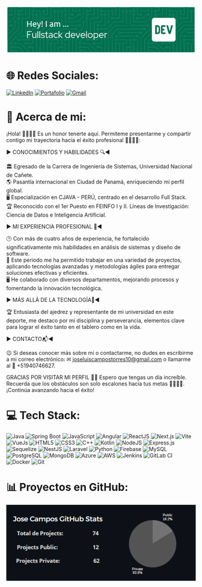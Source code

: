 ![Header](./github-header-image2.png)

# 🌐 Redes Sociales:
[![LinkedIn](https://img.shields.io/badge/LinkedIn-0077B5?style=for-the-badge&logo=linkedin&logoColor=white)](https://www.linkedin.com/in/josecampost/) [![Portafolio](https://img.shields.io/badge/Portafolio-0078D4?style=for-the-badge&logo=webex&logoColor=white)](https://josecampostorres.github.io/josecampos/)
[![Gmail](https://img.shields.io/badge/Gmail-EA4335?style=for-the-badge&logo=gmail&logoColor=white)](mailto:joseluiscampostorres10@gmail.com)

# 💼 Acerca de mi:
¡Hola! 🙋🏽‍♂️😄 Es un honor tenerte aquí. Permíteme presentarme y compartir contigo mi trayectoria hacia el éxito profesional 👨🏽‍💻🚀:

▶️ CONOCIMIENTOS Y HABILIDADES 🔍◀️

🏛 Egresado de la Carrera de Ingeniería de Sistemas, Universidad Nacional de Cañete.<br>
🌎 Pasantía internacional en Ciudad de Panamá, enriqueciendo mi perfil global.<br>
🖥️ Especialización en CJAVA - PERÚ, centrado en el desarrollo Full Stack.<br>
🏆 Reconocido con el 1er Puesto en FEINFO I y II. Líneas de Investigación: Ciencia de Datos e Inteligencia Artificial.<br>

▶️ MI EXPERIENCIA PROFESIONAL 🧰◀️

🕒 Con más de cuatro años de experiencia, he fortalecido significativamente mis habilidades en análisis de sistemas y diseño de software.<br>
🤝 Este periodo me ha permitido trabajar en una variedad de proyectos, aplicando tecnologías avanzadas y metodologías ágiles para entregar soluciones efectivas y eficientes.<br>
🖥 He colaborado con diversos departamentos, mejorando procesos y fomentando la innovación tecnológica.<br>

▶️ MÁS ALLÁ DE LA TECNOLOGÍA🌱◀️

🏆 Entusiasta del ajedrez y representante de mi universidad en este deporte, me destaco por mi disciplina y perseverancia, elementos clave para lograr el éxito tanto en el tablero como en la vida.

▶️ CONTACTO📬◀️

😉 Si deseas conocer más sobre mí o contactarme, no dudes en escribirme a mi correo electrónico: ✉ joseluiscampostorres10@gmail.com o llamarme al 📱 +51940746627.

GRACIAS POR VISITAR MI PERFIL 🌟🎉 Espero que tengas un día increíble. Recuerda que los obstáculos son solo escalones hacia tus metas 👨🏽‍💻📌. ¡Continúa avanzando hacia el éxito!

# 💻 Tech Stack:

![Java](https://img.shields.io/badge/java-%23ED8B00.svg?style=for-the-badge&logo=java&logoColor=white)
![Spring Boot](https://img.shields.io/badge/spring%20boot-%236DB33F.svg?style=for-the-badge&logo=springboot&logoColor=white)
![JavaScript](https://img.shields.io/badge/javascript-%23323330.svg?style=for-the-badge&logo=javascript&logoColor=%23F7DF1E)
![Angular](https://img.shields.io/badge/angular-%23DD0031.svg?style=for-the-badge&logo=angular&logoColor=white)
![ReactJS](https://img.shields.io/badge/react-%2320232a.svg?style=for-the-badge&logo=react&logoColor=%2361DAFB)
![Next.js](https://img.shields.io/badge/next%20js-000000?style=for-the-badge&logo=nextdotjs&logoColor=white)
 ![Vite](https://img.shields.io/badge/Vite-B73BFE?style=for-the-badge&logo=vite&logoColor=FFD62E) 
![VueJs](https://img.shields.io/badge/vuejs-%2335495e.svg?style=for-the-badge&logo=vue.js&logoColor=%234FC08D)
![HTML5](https://img.shields.io/badge/html5-%23E34F26.svg?style=for-the-badge&logo=html5&logoColor=white) 
![CSS3](https://img.shields.io/badge/css3-%231572B6.svg?style=for-the-badge&logo=css3&logoColor=white) 
![C++](https://img.shields.io/badge/c++-%2300599C.svg?style=for-the-badge&logo=c%2B%2B&logoColor=white)
 ![Kotlin](https://img.shields.io/badge/kotlin-%230095D5.svg?style=for-the-badge&logo=kotlin&logoColor=white)
![NodeJS](https://img.shields.io/badge/node.js-6DA55F?style=for-the-badge&logo=node.js&logoColor=white)
![Express.js](https://img.shields.io/badge/express.js-%23404d59.svg?style=for-the-badge&logo=express&logoColor=%2361DAFB) 
![Sequelize](https://img.shields.io/badge/sequelize-%23323330.svg?style=for-the-badge&logo=sequelize&logoColor=blue)
![NestJS](https://img.shields.io/badge/nestjs-%23E0234E.svg?style=for-the-badge&logo=nestjs&logoColor=white)
![Laravel](https://img.shields.io/badge/laravel-%23FF2D20.svg?style=for-the-badge&logo=laravel&logoColor=white)
![Python](https://img.shields.io/badge/python-%233776AB.svg?style=for-the-badge&logo=python&logoColor=white)
![Firebase](https://img.shields.io/badge/firebase-%23FFCA28.svg?style=for-the-badge&logo=firebase&logoColor=black)
![MySQL](https://img.shields.io/badge/mysql-%2300f.svg?style=for-the-badge&logo=mysql&logoColor=white)
![PostgreSQL](https://img.shields.io/badge/postgres-%23316192.svg?style=for-the-badge&logo=postgresql&logoColor=white)
![MongoDB](https://img.shields.io/badge/mongodb-%234ea94b.svg?style=for-the-badge&logo=mongodb&logoColor=white)
![Azure](https://img.shields.io/badge/azure-%230072C6.svg?style=for-the-badge&logo=microsoftazure&logoColor=white)
![AWS](https://img.shields.io/badge/AWS-%23232F3E.svg?style=for-the-badge&logo=amazonaws&logoColor=white)
![Jenkins](https://img.shields.io/badge/jenkins-%232C5263.svg?style=for-the-badge&logo=jenkins&logoColor=white)
![GitLab CI](https://img.shields.io/badge/gitlab%20ci-%23181717.svg?style=for-the-badge&logo=gitlab&logoColor=white)
![Docker](https://img.shields.io/badge/docker-%230db7ed.svg?style=for-the-badge&logo=docker&logoColor=white)
![Git](https://img.shields.io/badge/git-%23F05033.svg?style=for-the-badge&logo=git&logoColor=white)

# 📊 Proyectos en GitHub:
![Proyectos GitHub](./status2.png)
